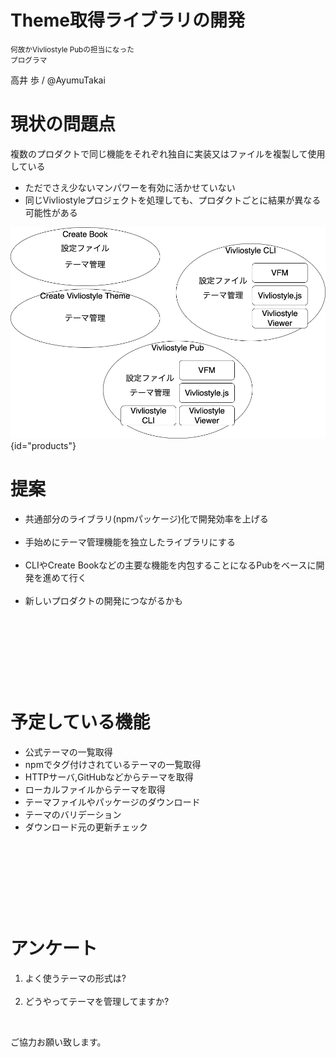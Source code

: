 # Theme取得ライブラリの開発

<small>何故かVivliostyle Pubの担当になった<br>
プログラマ</small>

 高井 歩 / @AyumuTakai
<div style="text-align:center;">

</div>

# 現状の問題点

<style>
#products { height: 60%; margin:0 auto -30%; display:block; }
</style>



複数のプロダクトで同じ機能をそれぞれ独自に実装又はファイルを複製して使用している

* ただでさえ少ないマンパワーを有効に活かせていない
* 同じVivliostyleプロジェクトを処理しても、プロダクトごとに結果が異なる可能性がある

![](products.png){id="products"}

# 提案

* 共通部分のライブラリ(npmパッケージ)化で開発効率を上げる<br><br>
* 手始めにテーマ管理機能を独立したライブラリにする<br><br>
* CLIやCreate Bookなどの主要な機能を内包することになるPubをベースに開発を進めて行く<br><br>
* 新しいプロダクトの開発につながるかも


&nbsp;  


&nbsp;

&nbsp;  
  
&nbsp;

# 予定している機能

* 公式テーマの一覧取得
* npmでタグ付けされているテーマの一覧取得
* HTTPサーバ,GitHubなどからテーマを取得
* ローカルファイルからテーマを取得
* テーマファイルやパッケージのダウンロード
* テーマのバリデーション
* ダウンロード元の更新チェック

&nbsp;  

&nbsp;

&nbsp;  
  
&nbsp;

# アンケート

1. よく使うテーマの形式は?<br><br>
1. どうやってテーマを管理してますか?

&nbsp;

ご協力お願い致します。

&nbsp;

&nbsp;

&nbsp;  
  
&nbsp;

&nbsp;